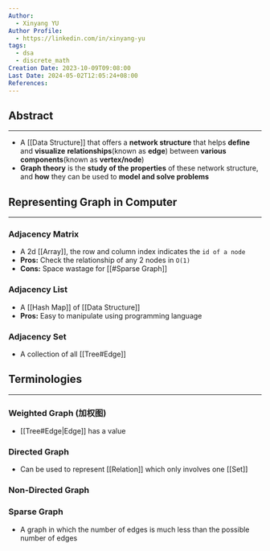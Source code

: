 ```yaml
---
Author:
  - Xinyang YU
Author Profile:
  - https://linkedin.com/in/xinyang-yu
tags:
  - dsa
  - discrete_math
Creation Date: 2023-10-09T09:08:00
Last Date: 2024-05-02T12:05:24+08:00
References: 
---
```

## Abstract
---
- A [[Data Structure]] that offers a **network structure** that helps **define** and **visualize** **relationships**(known as **edge**) between **various components**(known as **vertex/node**) 
- **Graph theory** is the **study of the properties** of these network structure, and **how** they can be used to **model and solve problems**

## Representing Graph in Computer
---
### Adjacency Matrix
- A 2d [[Array]], the row and column index indicates the `id of a node`
- **Pros:** Check the relationship of any 2 nodes in `O(1)`
- **Cons:** Space wastage for [[#Sparse Graph]]

### Adjacency List
- A [[Hash Map]] of [[Data Structure]]
- **Pros:** Easy to manipulate using programming language

### Adjacency Set
- A collection of all [[Tree#Edge]] 


## Terminologies
---
### Weighted Graph (加权图)
- [[Tree#Edge|Edge]] has a value
### Directed Graph
- Can be used to represent [[Relation]] which only involves one [[Set]]  

### Non-Directed Graph

### Sparse Graph
- A graph in which the number of edges is much less than the possible number of edges